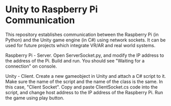 # Unity to Raspberry Pi Communication

This repository establishes communication between the Raspberry Pi (in Python) and the Unity game engine (in C#) using network sockets.
It can be used for future projects which integrate VR/AR and real world systems.

Raspberry Pi - Server.
Open ServerSocket.py, and modify the IP address to the address of the Pi. Build and run. You should see "Waiting for a connection" on console.

Unity - Client.
Create a new gameobject in Unity and attach a C# script to it. Make sure the name of the script and the name of the class is the same. In this case, "Client Socket".
Copy and paste ClientSocket.cs code into the script, and change host address to the IP address of the Raspberry Pi.
Run the game using play button.
